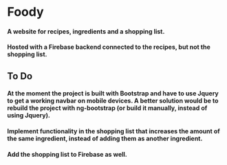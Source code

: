 # Foody

#### A website for recipes, ingredients and a shopping list.
#### Hosted with a Firebase backend connected to the recipes, but not the shopping list.

## To Do
#### At the moment the project is built with Bootstrap and have to use Jquery to get a working navbar on mobile devices. A better solution would be to rebuild the project with ng-bootstrap (or build it manually, instead of using Jquery).
#### Implement functionality in the shopping list that increases the amount of the same ingredient, instead of adding them as another ingredient.
#### Add the shopping list to Firebase as well.
